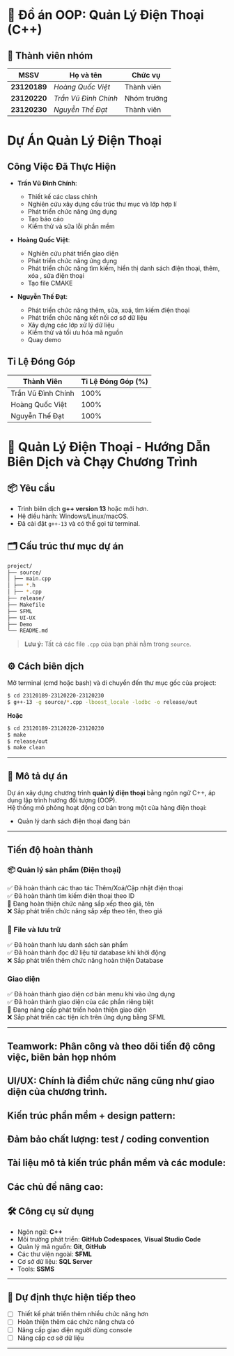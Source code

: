 # 📱 Đồ án OOP: Quản Lý Điện Thoại (C++)

## 👥 Thành viên nhóm

| MSSV        | Họ và tên                 | Chức vụ
|-------------|---------------------------|-----------
| **23120189** | *Hoàng Quốc Việt*         |Thành viên
| **23120220** | *Trần Vũ Đình Chính*      |Nhóm trưởng
| **23120230** | *Nguyễn Thế Đạt*          |Thành viên

# Dự Án Quản Lý Điện Thoại

## Công Việc Đã Thực Hiện
- **Trần Vũ Đình Chính**:  
  - Thiết kế các class chính  
  - Nghiên cứu xây dựng cấu trúc thư mục và lớp hợp lí  
  - Phát triển chức năng ứng dụng
  - Tạo báo cáo    
  - Kiểm thử và sửa lỗi phần mềm  

- **Hoàng Quốc Việt**:  
  - Nghiên cứu phát triển giao diện  
  - Phát triển chức năng ứng dụng  
  - Phát triển chức năng tìm kiếm, hiển thị danh sách điện thoại, thêm, xóa , sửa điện thoại  
  - Tạo file CMAKE  

- **Nguyễn Thế Đạt**:  
  - Phát triển chức năng thêm, sửa, xoá, tìm kiếm điện thoại
  - Phát triển chức năng kết nối cơ sở dữ liệu  
  - Xây dựng các lớp xử lý dữ liệu  
  - Kiểm thử và tối ưu hóa mã nguồn  
  - Quay demo  

## Tỉ Lệ Đóng Góp

| Thành Viên       | Tỉ Lệ Đóng Góp (%) |
|------------------|---------------------|
| Trần Vũ Đình Chính    | 100%           |
| Hoàng Quốc Việt       | 100%           |
| Nguyễn Thế Đạt        | 100%           |

# 📱 Quản Lý Điện Thoại - Hướng Dẫn Biên Dịch và Chạy Chương Trình

## 📦 Yêu cầu

- Trình biên dịch **g++ version 13** hoặc mới hơn.
- Hệ điều hành: Windows/Linux/macOS.
- Đã cài đặt `g++-13` và có thể gọi từ terminal.

## 🗂️ Cấu trúc thư mục dự án
```bash
project/   
├── source/  
│ ├── main.cpp  
│ ├── *.h  
│ ├── *.cpp  
├── release/  
├── Makefile  
├── SFML  
├── UI-UX  
├── Demo  
└── README.md  
```
> **Lưu ý:** Tất cả các file `.cpp` của bạn phải nằm trong `source`.

## ⚙️ Cách biên dịch

Mở terminal (cmd hoặc bash) và di chuyển đến thư mục gốc của project:

```bash
$ cd 23120189-23120220-23120230
$ g++-13 -g source/*.cpp -lboost_locale -lodbc -o release/out
```
**Hoặc**
```bash
$ cd 23120189-23120220-23120230
$ make
$ release/out
$ make clean
```
---

## 📝 Mô tả dự án

Dự án xây dựng chương trình **quản lý điện thoại** bằng ngôn ngữ C++, áp dụng lập trình hướng đối tượng (OOP).  
Hệ thống mô phỏng hoạt động cơ bản trong một cửa hàng điện thoại:

- Quản lý danh sách điện thoại đang bán

---

## Tiến độ hoàn thành

### 📦 Quản lý sản phẩm (Điện thoại)
✅ Đã hoàn thành các thao tác Thêm/Xoá/Cập nhật điện thoại  
✅ Đã hoàn thành tìm kiếm điện thoại theo ID  
🔄 Đang hoàn thiện chức năng sắp xếp theo giá, tên  
❌ Sắp phát triển chức năng sắp xếp theo tên, theo giá  

### 💾 File và lưu trữ
✅ Đã hoàn thanh lưu danh sách sản phẩm  
✅ Đã hoàn thành đọc dữ liệu từ database khi khởi động  
❌ Sắp phát triển thêm chức năng hoàn thiện Database

### Giao diện
✅ Đã hoàn thành giao diện cơ bản menu khi vào ứng dụng  
✅ Đã hoàn thành giao diện của các phần riêng biệt  
🔄 Đang nâng cấp phát triển hoàn thiện giao diện  
❌ Sắp phát triển các tiện ích trên ứng dụng bằng SFML

---

## Teamwork: Phân công và theo dõi tiến độ công việc,  biên bản họp nhóm
## UI/UX: Chính là điểm chức năng cũng như giao diện của chương trình.
## Kiến trúc phần mềm + design pattern: 
## Đảm bảo chất lượng: test / coding convention
## Tài liệu mô tả kiến trúc phần mềm và các module:
## Các chủ đề nâng cao: 

## 🛠️ Công cụ sử dụng
- Ngôn ngữ: **C++**
- Môi trường phát triển: **GitHub Codespaces**, **Visual Studio Code**
- Quản lý mã nguồn: **Git**, **GitHub**  
- Các thư viện ngoài: **SFML**  
- Cơ sở dữ liệu: **SQL Server**  
- Tools: **SSMS**  
---

## 🎯 Dự định thực hiện tiếp theo

- [ ] Thiết kế phát triển thêm nhiều chức năng hơn   
- [ ] Hoàn thiện thêm các chức năng chưa có  
- [ ] Nâng cấp giao diện người dùng console  
- [ ] Nâng cấp cơ sở dữ liệu   

---
